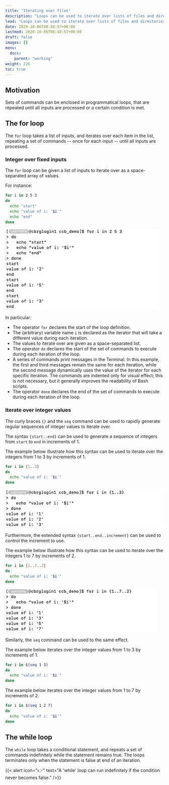 ```yaml
---
title: "Iterating over files"
description: "Loops can be used to iterate over lists of files and directories."
lead: "Loops can be used to iterate over lists of files and directories."
date: 2020-10-06T08:48:57+00:00
lastmod: 2020-10-06T08:48:57+00:00
draft: false
images: []
menu:
  docs:
    parent: "working"
weight: 226
toc: true
---
```


## Motivation

Sets of commands can be enclosed in programmatical loops,
that are repeated until all inputs are processed or a certain condition is met.

## The for loop

The `for` loop takes a list of inputs, and iterates over each item in the list,
repeating a set of commands -- once for each input -- until all inputs are processed.

### Integer over fixed inputs

The `for` loop can be given a list of inputs to iterate over as a space-separated
array of values.

For instance:

```bash
for i in 2 5 3
do
  echo "start"
  echo "value of i: '$i'"
  echo "end"
done
```

![Iterate over a set of inputs.](for-2-5-3.png)

In particular:

- The operator `for` declares the start of the loop definition.
- The (arbitrary) variable name `i` is declared as the iterator that will take a different
  value during each iteration.
- The values to iterate over are given as a space-separated list.
- The operator `do` declares the start of the set of commands to execute during each
  iteration of the loop.
- A series of commands print messages in the Terminal.
  In this example, the first and third messages remain the same for each iteration,
  while the second message dynamically uses the value of the iterator for each specific
  iteration.
  The commands are indented only for visual effect; this is not necessary, but it generally
  improves the readability of Bash scripts.
- The operator `done` declares the end of the set of commands to execute during each
  iteration of the loop.

### Iterate over integer values

The curly braces `{}` and the `seq` command can be used to rapidly generate 
regular sequences of integer values to iterate over.

The syntax `{start..end}` can be used to generate a sequence of integers
from `start` to `end` in increments of 1.

The example below illustrate how this syntax can be used to iterate over the
integers from 1 to 3 by increments of 1.

```bash
for i in {1..3}
do
  echo "value of i: '$i'"
done
```

![Use curly brackets to iterate over integer values.](for-curly-brackets.png)

Furthermore, the extended syntax `{start..end..increment}` can be used to control the
increment to use.

The example below illustrate how this syntax can be used to iterate over the
integers 1 to 7 by increments of 2.

```bash
for i in {1..7..2}
do
  echo "value of i: '$i'"
done
```

![Use curly brackets to iterate over integer values with an increment greater than 1.](for-curly-brackets-increment.png)

Similarly, the `seq` command can be used to the same effect.

The example below iterates over the integer values from 1 to 3 by increments of 1.

```bash
for i in $(seq 1 3)
do
  echo "value of i: '$i'"
done
```

The example below iterates over the integer values from 1 to 7 by increments of 2.

```bash
for i in $(seq 1 2 7)
do
  echo "value of i: '$i'"
done
```

## The while loop

The `while` loop takes a conditional statement, and repeats a set of commands
indefinitely while the statement remains true.
The loops terminates only when the statement is false at end of an iteration.

{{< alert icon="👉" text="A 'while' loop can run indefinitely if the condition never becomes false." />}}

<!-- Link definitions -->
